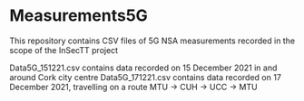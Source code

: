 # Measurements5G
This repository contains CSV files of 5G NSA measurements recorded in the scope of the InSecTT project

Data5G_151221.csv contains data recorded on 15 December 2021 in and around Cork city centre
Data5G_171221.csv contains data recorded on 17 December 2021, travelling on a route MTU -> CUH -> UCC -> MTU
